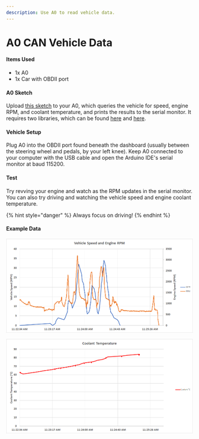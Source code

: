 ```yaml
---
description: Use A0 to read vehicle data.
---
```


# A0 CAN Vehicle Data

#### Items Used

* 1x A0
* 1x Car with OBDII port

#### A0 Sketch

Upload [this sketch](https://gist.github.com/kenny-macchina/f87e4c39e29a39562e168b9869d64ef8) to your A0, which queries the vehicle for speed, engine RPM, and coolant temperature, and prints the results to the serial monitor. It requires two libraries, which can be found [here](https://github.com/collin80/esp32_can) and [here](https://github.com/collin80/can_common).

#### Vehicle Setup

Plug A0 into the OBDII port found beneath the dashboard \(usually between the steering wheel and pedals, by your left knee\). Keep A0 connected to your computer with the USB cable and open the Arduino IDE's serial monitor at baud 115200.

#### Test

Try revving your engine and watch as the RPM updates in the serial monitor. You can also try driving and watching the vehicle speed and engine coolant temperature.

{% hint style="danger" %}
Always focus on driving!
{% endhint %}

#### Example Data

![These graphs were made by copying the output from the serial monitor and using Excel&apos;s text import tool.](../../.gitbook/assets/image%20%282%29.png)

![](../../.gitbook/assets/image%20%281%29.png)

